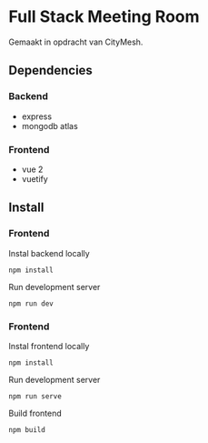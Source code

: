 # Full Stack Meeting Room

Gemaakt in opdracht van CityMesh.

## Dependencies

### Backend
- express
- mongodb atlas

### Frontend
- vue 2
- vuetify

## Install


### Frontend

Instal backend locally
```
npm install
```

Run development server
```
npm run dev
```

### Frontend

Instal frontend locally
```
npm install
```

Run development server
```
npm run serve
```

Build frontend
```
npm build
```

